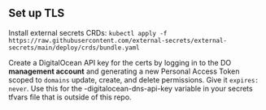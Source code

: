 ## Set up TLS

Install external secrets CRDs:
`kubectl apply -f https://raw.githubusercontent.com/external-secrets/external-secrets/main/deploy/crds/bundle.yaml`


Create a DigitalOcean API key for the certs by logging in to the DO **management account** and generating a new Personal Access Token scoped to `domains` update, create, and delete permissions. Give it `expires: never`. Use this for the <env>-digitalocean-dns-api-key variable in your secrets tfvars file that is outside of this repo.